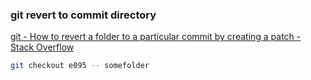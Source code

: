 ###  git revert to commit directory


[git - How to revert a folder to a particular commit by creating a patch - Stack Overflow](https://stackoverflow.com/questions/6119036/how-to-revert-a-folder-to-a-particular-commit-by-creating-a-patch "git - How to revert a folder to a particular commit by creating a patch - Stack Overflow")


 

```bash
git checkout e095 -- somefolder

```
